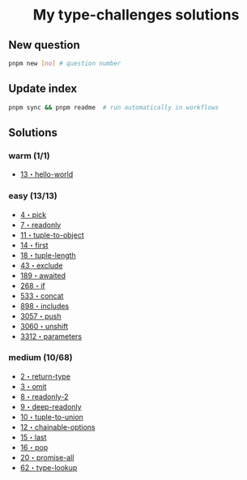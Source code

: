 <h1 align="center">My type-challenges solutions</h1>

## New question

```bash
pnpm new [no] # question number
```

## Update index

```bash
pnpm sync && pnpm readme  # run automatically in workflows
```

## Solutions

<!--challenges-start-->
<h3>warm (1/1)</h3><ul><li><a href="./questions/00013-warm-hello-world" target="_blank">13・hello-world</a> </li></ul><h3>easy (13/13)</h3><ul><li><a href="./questions/00004-easy-pick" target="_blank">4・pick</a> </li><li><a href="./questions/00007-easy-readonly" target="_blank">7・readonly</a> </li><li><a href="./questions/00011-easy-tuple-to-object" target="_blank">11・tuple-to-object</a> </li><li><a href="./questions/00014-easy-first" target="_blank">14・first</a> </li><li><a href="./questions/00018-easy-tuple-length" target="_blank">18・tuple-length</a> </li><li><a href="./questions/00043-easy-exclude" target="_blank">43・exclude</a> </li><li><a href="./questions/00189-easy-awaited" target="_blank">189・awaited</a> </li><li><a href="./questions/00268-easy-if" target="_blank">268・if</a> </li><li><a href="./questions/00533-easy-concat" target="_blank">533・concat</a> </li><li><a href="./questions/00898-easy-includes" target="_blank">898・includes</a> </li><li><a href="./questions/03057-easy-push" target="_blank">3057・push</a> </li><li><a href="./questions/03060-easy-unshift" target="_blank">3060・unshift</a> </li><li><a href="./questions/03312-easy-parameters" target="_blank">3312・parameters</a> </li></ul><h3>medium (10/68)</h3><ul><li><a href="./questions/00002-medium-return-type" target="_blank">2・return-type</a> </li><li><a href="./questions/00003-medium-omit" target="_blank">3・omit</a> </li><li><a href="./questions/00008-medium-readonly-2" target="_blank">8・readonly-2</a> </li><li><a href="./questions/00009-medium-deep-readonly" target="_blank">9・deep-readonly</a> </li><li><a href="./questions/00010-medium-tuple-to-union" target="_blank">10・tuple-to-union</a> </li><li><a href="./questions/00012-medium-chainable-options" target="_blank">12・chainable-options</a> </li><li><a href="./questions/00015-medium-last" target="_blank">15・last</a> </li><li><a href="./questions/00016-medium-pop" target="_blank">16・pop</a> </li><li><a href="./questions/00020-medium-promise-all" target="_blank">20・promise-all</a> </li><li><a href="./questions/00062-medium-type-lookup" target="_blank">62・type-lookup</a> </li></ul>
<!--challenges-end-->
